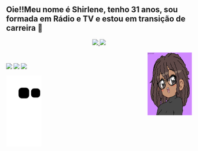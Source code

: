 ## Oie!!Meu nome é Shirlene, tenho 31 anos, sou formada em Rádio e TV e estou em transição de carreira 👋

<div align="center">
  <a href="https://github.com/shiteles">
  <img height="180em" src="https://github-readme-stats.vercel.app/api?username=shiteles&show_icons=true&theme=monokai&include_all_commits=true&count_private=true"/>
  <img height="180em" src="https://github-readme-stats.vercel.app/api/top-langs/?username=shiteles&layout=compact&langs_count=7&theme=monokai"/>
</div>
<div style="display: inline_block"><br>      
  <img align="right" width="120" height="170" src="https://github.com/shiteles/shiteles/blob/main/.github/workflows/gifshi.png?raw=true">
</div>

##
<div> 
  <a href="https://instagram.com/shirleneteles" target="_blank"><img src="https://img.shields.io/badge/-Instagram-%23E4405F?style=for-the-badge&logo=instagram&logoColor=white" target="_blank"></a>
  <a href = "mailto:shiteles@gmail.com"><img src="https://img.shields.io/badge/-Gmail-%23333?style=for-the-badge&logo=gmail&logoColor=white" target="_blank"></a>
  <a href="https://www.linkedin.com/in/shirleneteles/" target="_blank"><img src="https://img.shields.io/badge/-LinkedIn-%230077B5?style=for-the-badge&logo=linkedin&logoColor=white" target="_blank"></a> 
  
  ![Snake animation](https://github.com/shiteles/shiteles/blob/output/github-contribution-grid-snake.svg)
  
</div>
